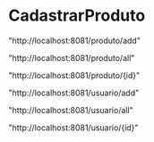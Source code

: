 # CadastrarProduto

"http://localhost:8081/produto/add"

"http://localhost:8081/produto/all"

"http://localhost:8081/produto/{id}"

"http://localhost:8081/usuario/add"

"http://localhost:8081/usuario/all"

"http://localhost:8081/usuario/{id}"


